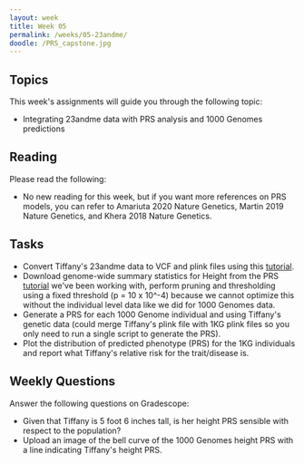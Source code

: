 ```yaml
---
layout: week
title: Week 05
permalink: /weeks/05-23andme/
doodle: /PRS_capstone.jpg
---
```


## Topics

This week's assignments will guide you through the following topic:

* Integrating 23andme data with PRS analysis and 1000 Genomes predictions

## Reading

Please read the following:
* No new reading for this week, but if you want more references on PRS models, you can refer to Amariuta 2020 Nature Genetics, Martin 2019 Nature Genetics, and Khera 2018 Nature Genetics. 

## Tasks

* Convert Tiffany's 23andme data to VCF and plink files using this [tutorial](https://samtools.github.io/bcftools/howtos/convert.html).
* Download genome-wide summary statistics for Height from the PRS [tutorial](https://drive.google.com/file/d/1RWjk49QNZj9zvJHc9X_wyZ51fdy6xQjv/view) we've been working with, perform pruning and thresholding using a fixed threshold (p = 10 x 10^-4) because we cannot optimize this without the individual level data like we did for 1000 Genomes data.
* Generate a PRS for each 1000 Genome individual and using Tiffany's genetic data (could merge Tiffany's plink file with 1KG plink files so you only need to run a single script to generate the PRS).
* Plot the distribution of predicted phenotype (PRS) for the 1KG individuals and report what Tiffany's relative risk for the trait/disease is. 


## Weekly Questions

Answer the following questions on Gradescope:

* Given that Tiffany is 5 foot 6 inches tall, is her height PRS sensible with respect to the population?
* Upload an image of the bell curve of the 1000 Genomes height PRS with a line indicating Tiffany's height PRS. 
